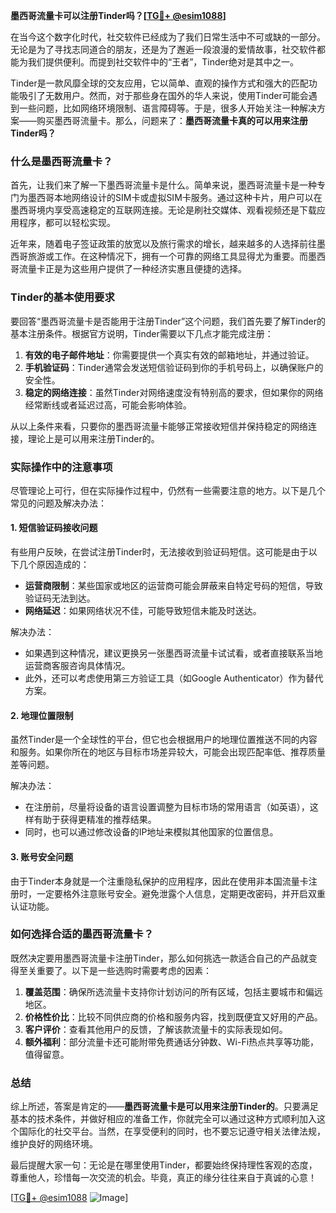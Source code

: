 **墨西哥流量卡可以注册Tinder吗？[[TG💪+ @esim1088](https://t.me/s/esim1088)]**

在当今这个数字化时代，社交软件已经成为了我们日常生活中不可或缺的一部分。无论是为了寻找志同道合的朋友，还是为了邂逅一段浪漫的爱情故事，社交软件都能为我们提供便利。而提到社交软件中的“王者”，Tinder绝对是其中之一。

Tinder是一款风靡全球的交友应用，它以简单、直观的操作方式和强大的匹配功能吸引了无数用户。然而，对于那些身在国外的华人来说，使用Tinder可能会遇到一些问题，比如网络环境限制、语言障碍等。于是，很多人开始关注一种解决方案——购买墨西哥流量卡。那么，问题来了：**墨西哥流量卡真的可以用来注册Tinder吗？**

### **什么是墨西哥流量卡？**

首先，让我们来了解一下墨西哥流量卡是什么。简单来说，墨西哥流量卡是一种专门为墨西哥本地网络设计的SIM卡或虚拟SIM卡服务。通过这种卡片，用户可以在墨西哥境内享受高速稳定的互联网连接。无论是刷社交媒体、观看视频还是下载应用程序，都可以轻松实现。

近年来，随着电子签证政策的放宽以及旅行需求的增长，越来越多的人选择前往墨西哥旅游或工作。在这种情况下，拥有一个可靠的网络工具显得尤为重要。而墨西哥流量卡正是为这些用户提供了一种经济实惠且便捷的选择。

### **Tinder的基本使用要求**

要回答“墨西哥流量卡是否能用于注册Tinder”这个问题，我们首先要了解Tinder的基本注册条件。根据官方说明，Tinder需要以下几点才能完成注册：

1. **有效的电子邮件地址**：你需要提供一个真实有效的邮箱地址，并通过验证。
2. **手机验证码**：Tinder通常会发送短信验证码到你的手机号码上，以确保账户的安全性。
3. **稳定的网络连接**：虽然Tinder对网络速度没有特别高的要求，但如果你的网络经常断线或者延迟过高，可能会影响体验。

从以上条件来看，只要你的墨西哥流量卡能够正常接收短信并保持稳定的网络连接，理论上是可以用来注册Tinder的。

### **实际操作中的注意事项**

尽管理论上可行，但在实际操作过程中，仍然有一些需要注意的地方。以下是几个常见的问题及解决办法：

#### **1. 短信验证码接收问题**
有些用户反映，在尝试注册Tinder时，无法接收到验证码短信。这可能是由于以下几个原因造成的：
- **运营商限制**：某些国家或地区的运营商可能会屏蔽来自特定号码的短信，导致验证码无法到达。
- **网络延迟**：如果网络状况不佳，可能导致短信未能及时送达。

解决办法：
- 如果遇到这种情况，建议更换另一张墨西哥流量卡试试看，或者直接联系当地运营商客服咨询具体情况。
- 此外，还可以考虑使用第三方验证工具（如Google Authenticator）作为替代方案。

#### **2. 地理位置限制**
虽然Tinder是一个全球性的平台，但它也会根据用户的地理位置推送不同的内容和服务。如果你所在的地区与目标市场差异较大，可能会出现匹配率低、推荐质量差等问题。

解决办法：
- 在注册前，尽量将设备的语言设置调整为目标市场的常用语言（如英语），这样有助于获得更精准的推荐结果。
- 同时，也可以通过修改设备的IP地址来模拟其他国家的位置信息。

#### **3. 账号安全问题**
由于Tinder本身就是一个注重隐私保护的应用程序，因此在使用非本国流量卡注册时，一定要格外注意账号安全。避免泄露个人信息，定期更改密码，并开启双重认证功能。

### **如何选择合适的墨西哥流量卡？**

既然决定要用墨西哥流量卡注册Tinder，那么如何挑选一款适合自己的产品就变得至关重要了。以下是一些选购时需要考虑的因素：

1. **覆盖范围**：确保所选流量卡支持你计划访问的所有区域，包括主要城市和偏远地区。
2. **价格性价比**：比较不同供应商的价格和服务内容，找到既便宜又好用的产品。
3. **客户评价**：查看其他用户的反馈，了解该款流量卡的实际表现如何。
4. **额外福利**：部分流量卡还可能附带免费通话分钟数、Wi-Fi热点共享等功能，值得留意。

### **总结**

综上所述，答案是肯定的——**墨西哥流量卡是可以用来注册Tinder的**。只要满足基本的技术条件，并做好相应的准备工作，你就完全可以通过这种方式顺利加入这个国际化的社交平台。当然，在享受便利的同时，也不要忘记遵守相关法律法规，维护良好的网络环境。

最后提醒大家一句：无论是在哪里使用Tinder，都要始终保持理性客观的态度，尊重他人，珍惜每一次交流的机会。毕竟，真正的缘分往往来自于真诚的心意！

[[TG💪+ @esim1088](https://t.me/s/esim1088) ![Image](https://i.postimg.cc/4NQfJmqS/Snipaste-2025-05-13-00-14-12.png)]